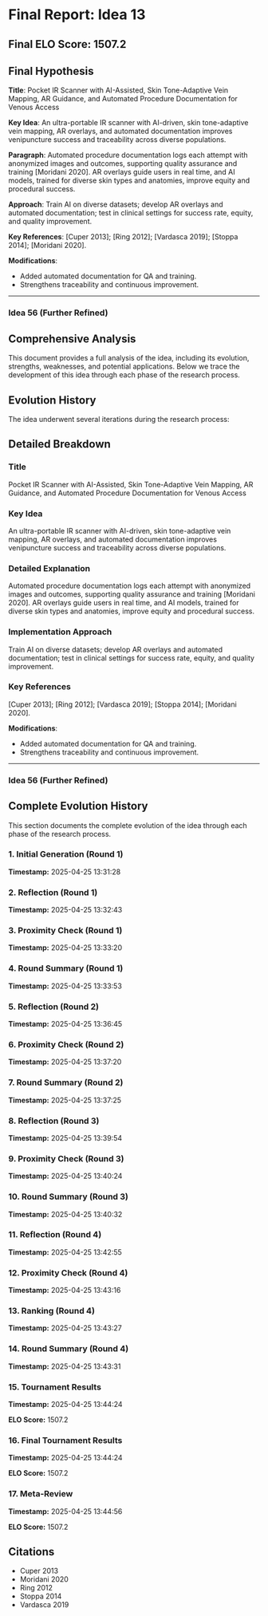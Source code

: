 # Final Report: Idea 13

## Final ELO Score: 1507.2

## Final Hypothesis

**Title**: Pocket IR Scanner with AI-Assisted, Skin Tone-Adaptive Vein Mapping, AR Guidance, and Automated Procedure Documentation for Venous Access

**Key Idea**: An ultra-portable IR scanner with AI-driven, skin tone-adaptive vein mapping, AR overlays, and automated documentation improves venipuncture success and traceability across diverse populations.

**Paragraph**: Automated procedure documentation logs each attempt with anonymized images and outcomes, supporting quality assurance and training [Moridani 2020]. AR overlays guide users in real time, and AI models, trained for diverse skin types and anatomies, improve equity and procedural success.

**Approach**: Train AI on diverse datasets; develop AR overlays and automated documentation; test in clinical settings for success rate, equity, and quality improvement.

**Key References**: [Cuper 2013]; [Ring 2012]; [Vardasca 2019]; [Stoppa 2014]; [Moridani 2020].

**Modifications**:
- Added automated documentation for QA and training.
- Strengthens traceability and continuous improvement.

---

### Idea 56 (Further Refined)

## Comprehensive Analysis

This document provides a full analysis of the idea, including its evolution, strengths, weaknesses, and potential applications. Below we trace the development of this idea through each phase of the research process.

## Evolution History

The idea underwent several iterations during the research process:

## Detailed Breakdown

### Title

Pocket IR Scanner with AI-Assisted, Skin Tone-Adaptive Vein Mapping, AR Guidance, and Automated Procedure Documentation for Venous Access

### Key Idea

An ultra-portable IR scanner with AI-driven, skin tone-adaptive vein mapping, AR overlays, and automated documentation improves venipuncture success and traceability across diverse populations.

### Detailed Explanation

Automated procedure documentation logs each attempt with anonymized images and outcomes, supporting quality assurance and training [Moridani 2020]. AR overlays guide users in real time, and AI models, trained for diverse skin types and anatomies, improve equity and procedural success.

### Implementation Approach

Train AI on diverse datasets; develop AR overlays and automated documentation; test in clinical settings for success rate, equity, and quality improvement.

### Key References

[Cuper 2013]; [Ring 2012]; [Vardasca 2019]; [Stoppa 2014]; [Moridani 2020].

**Modifications**:
- Added automated documentation for QA and training.
- Strengthens traceability and continuous improvement.

---

### Idea 56 (Further Refined)

## Complete Evolution History

This section documents the complete evolution of the idea through each phase of the research process.

### 1. Initial Generation (Round 1)
**Timestamp:** 2025-04-25 13:31:28



### 2. Reflection (Round 1)
**Timestamp:** 2025-04-25 13:32:43



### 3. Proximity Check (Round 1)
**Timestamp:** 2025-04-25 13:33:20



### 4. Round Summary (Round 1)
**Timestamp:** 2025-04-25 13:33:53



### 5. Reflection (Round 2)
**Timestamp:** 2025-04-25 13:36:45



### 6. Proximity Check (Round 2)
**Timestamp:** 2025-04-25 13:37:20



### 7. Round Summary (Round 2)
**Timestamp:** 2025-04-25 13:37:25



### 8. Reflection (Round 3)
**Timestamp:** 2025-04-25 13:39:54



### 9. Proximity Check (Round 3)
**Timestamp:** 2025-04-25 13:40:24



### 10. Round Summary (Round 3)
**Timestamp:** 2025-04-25 13:40:32



### 11. Reflection (Round 4)
**Timestamp:** 2025-04-25 13:42:55



### 12. Proximity Check (Round 4)
**Timestamp:** 2025-04-25 13:43:16



### 13. Ranking (Round 4)
**Timestamp:** 2025-04-25 13:43:27



### 14. Round Summary (Round 4)
**Timestamp:** 2025-04-25 13:43:31



### 15. Tournament Results
**Timestamp:** 2025-04-25 13:44:24

**ELO Score:** 1507.2



### 16. Final Tournament Results
**Timestamp:** 2025-04-25 13:44:24

**ELO Score:** 1507.2



### 17. Meta-Review
**Timestamp:** 2025-04-25 13:44:56

**ELO Score:** 1507.2



## Citations

- Cuper 2013
- Moridani 2020
- Ring 2012
- Stoppa 2014
- Vardasca 2019
